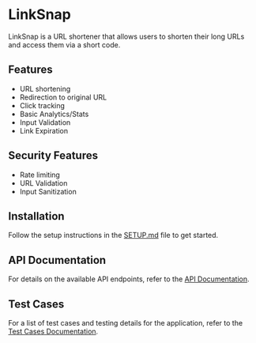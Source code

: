 # LinkSnap

LinkSnap is a URL shortener that allows users to shorten their long URLs and access them via a short code.

## Features
- URL shortening
- Redirection to original URL
- Click tracking
- Basic Analytics/Stats
- Input Validation
- Link Expiration

## Security Features
- Rate limiting
- URL Validation
- Input Sanitization

## Installation
Follow the setup instructions in the [SETUP.md](./SETUP.md) file to get started.

## API Documentation
For details on the available API endpoints, refer to the [API Documentation](./API_DOCUMENTATION.md).

## Test Cases
For a list of test cases and testing details for the application, refer to the [Test Cases Documentation](./TESTS.md).